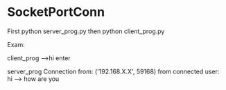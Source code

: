 # SocketPortConn

First python server_prog.py
then python client_prog.py

Exam:

client_prog
-->hi enter

server_prog
Connection from: ('192.168.X.X', 59168)
from connected user: hi
 --> how are you


